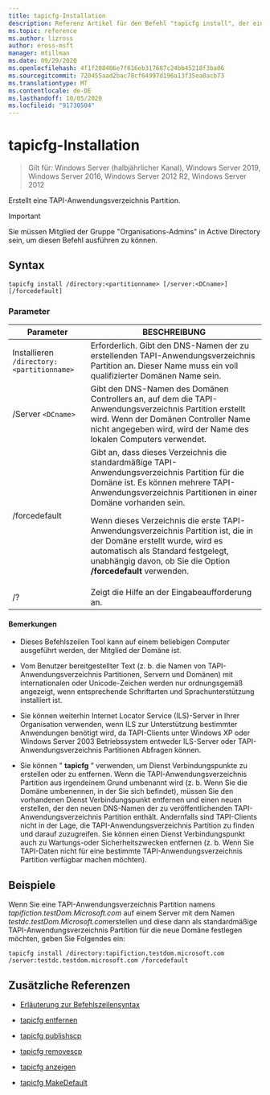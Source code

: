 ```yaml
---
title: tapicfg-Installation
description: Referenz Artikel für den Befehl "tapicfg install", der eine TAPI-Anwendungsverzeichnis Partition erstellt.
ms.topic: reference
ms.author: lizross
author: eross-msft
manager: mtillman
ms.date: 09/29/2020
ms.openlocfilehash: 4f1f208406e7f616eb317687c24bb45218f3ba06
ms.sourcegitcommit: 720455aad2bac78cf64997d196a13f35ea0acb73
ms.translationtype: MT
ms.contentlocale: de-DE
ms.lasthandoff: 10/05/2020
ms.locfileid: "91730504"
---
```

# <a name="tapicfg-install"></a>tapicfg-Installation

> Gilt für: Windows Server (halbjährlicher Kanal), Windows Server 2019, Windows Server 2016, Windows Server 2012 R2, Windows Server 2012

Erstellt eine TAPI-Anwendungsverzeichnis Partition.

> [!IMPORTANT]
> Sie müssen Mitglied der Gruppe "Organisations-Admins" in Active Directory sein, um diesen Befehl ausführen zu können.

## <a name="syntax"></a>Syntax

```
tapicfg install /directory:<partitionname> [/server:<DCname>] [/forcedefault]
```

### <a name="parameters"></a>Parameter

| Parameter | BESCHREIBUNG |
|--|--|
| Installieren `/directory:<partitionname>` | Erforderlich. Gibt den DNS-Namen der zu erstellenden TAPI-Anwendungsverzeichnis Partition an. Dieser Name muss ein voll qualifizierter Domänen Name sein. |
| /Server `<DCname>` | Gibt den DNS-Namen des Domänen Controllers an, auf dem die TAPI-Anwendungsverzeichnis Partition erstellt wird. Wenn der Domänen Controller Name nicht angegeben wird, wird der Name des lokalen Computers verwendet. |
| /forcedefault | Gibt an, dass dieses Verzeichnis die standardmäßige TAPI-Anwendungsverzeichnis Partition für die Domäne ist. Es können mehrere TAPI-Anwendungsverzeichnis Partitionen in einer Domäne vorhanden sein.<p>Wenn dieses Verzeichnis die erste TAPI-Anwendungsverzeichnis Partition ist, die in der Domäne erstellt wurde, wird es automatisch als Standard festgelegt, unabhängig davon, ob Sie die Option **/forcedefault** verwenden. |
| /? | Zeigt die Hilfe an der Eingabeaufforderung an. |

#### <a name="remarks"></a>Bemerkungen

- Dieses Befehlszeilen Tool kann auf einem beliebigen Computer ausgeführt werden, der Mitglied der Domäne ist.

- Vom Benutzer bereitgestellter Text (z. b. die Namen von TAPI-Anwendungsverzeichnis Partitionen, Servern und Domänen) mit internationalen oder Unicode-Zeichen werden nur ordnungsgemäß angezeigt, wenn entsprechende Schriftarten und Sprachunterstützung installiert ist.

- Sie können weiterhin Internet Locator Service (ILS)-Server in Ihrer Organisation verwenden, wenn ILS zur Unterstützung bestimmter Anwendungen benötigt wird, da TAPI-Clients unter Windows XP oder Windows Server 2003 Betriebssystem entweder ILS-Server oder TAPI-Anwendungsverzeichnis Partitionen Abfragen können.

- Sie können " **tapicfg** " verwenden, um Dienst Verbindungspunkte zu erstellen oder zu entfernen. Wenn die TAPI-Anwendungsverzeichnis Partition aus irgendeinem Grund umbenannt wird (z. b. Wenn Sie die Domäne umbenennen, in der Sie sich befindet), müssen Sie den vorhandenen Dienst Verbindungspunkt entfernen und einen neuen erstellen, der den neuen DNS-Namen der zu veröffentlichenden TAPI-Anwendungsverzeichnis Partition enthält. Andernfalls sind TAPI-Clients nicht in der Lage, die TAPI-Anwendungsverzeichnis Partition zu finden und darauf zuzugreifen. Sie können einen Dienst Verbindungspunkt auch zu Wartungs-oder Sicherheitszwecken entfernen (z. b. Wenn Sie TAPI-Daten nicht für eine bestimmte TAPI-Anwendungsverzeichnis Partition verfügbar machen möchten).

## <a name="examples"></a>Beispiele

Wenn Sie eine TAPI-Anwendungsverzeichnis Partition namens *tapifiction.testDom.Microsoft.com* auf einem Server mit dem Namen *testdc.testDom.Microsoft.com*erstellen und diese dann als standardmäßige TAPI-Anwendungsverzeichnis Partition für die neue Domäne festlegen möchten, geben Sie Folgendes ein:

```
tapicfg install /directory:tapifiction.testdom.microsoft.com /server:testdc.testdom.microsoft.com /forcedefault
```

## <a name="additional-references"></a>Zusätzliche Referenzen

- [Erläuterung zur Befehlszeilensyntax](command-line-syntax-key.md)

- [tapicfg entfernen](tapicfg-remove.md)

- [tapicfg publishscp](tapicfg-publishscp.md)

- [tapicfg removescp](tapicfg-removescp.md)

- [tapicfg anzeigen](tapicfg-show.md)

- [tapicfg MakeDefault](tapicfg-makedefault.md)